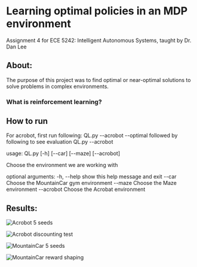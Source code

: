 # Learning optimal policies in an MDP environment
Assignment 4 for ECE 5242: Intelligent Autonomous Systems, taught by Dr. Dan Lee

## About:
The purpose of this project was to find optimal or near-optimal solutions to solve problems in complex environments.

### What is reinforcement learning?
## How to run
For acrobot, first run following:
QL.py --acrobot --optimal
followed by following to see evaluation
QL.py --acrobot

usage: QL.py [-h] [--car] [--maze] [--acrobot]

Choose the environment we are working with

optional arguments:
  -h, --help  show this help message and exit
  --car       Choose the MountainCar gym environment
  --maze      Choose the Maze environment
  --acrobot   Choose the Acrobat environment

## Results:
![Acrobot 5 seeds](https://github.com/migunasekera/Reinforcement_Learning_QL/Results/acrobot_MAverage.png)

![Acrobot discounting test](https://github.com/migunasekera/Reinforcement_Learning_QL/Results/acrobot_MAverage_discounting.png)

![MountainCar 5 seeds](https://github.com/migunasekera/Reinforcement_Learning_QL/Results/mountaincar_MAverage.png)

![MountainCar reward shaping](https://github.com/migunasekera/Reinforcement_Learning_QL/Results/mountaincar_MAverage_RShaping.png)


